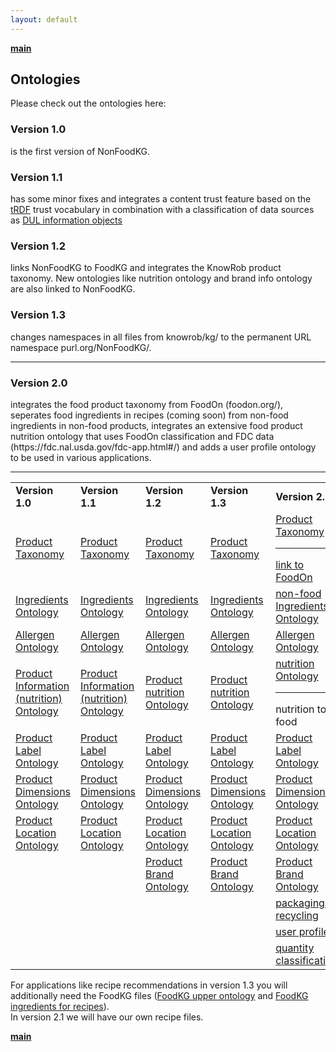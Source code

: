 ```yaml
---
layout: default
---
```


<b>[main](./)</b>

## Ontologies 

Please check out the ontologies here:

<h3>Version 1.0</h3> is the first version of NonFoodKG.<br>
<h3>Version 1.1</h3> has some minor fixes and integrates a content trust feature based on the <a href="http://trdf.sourceforge.net/trustvocab.owl">tRDF</a> trust vocabulary in combination with a classification of data sources as <a href="http://www.ontologydesignpatterns.org/ont/dul/DUL.owl">DUL information objects</a><br>
<h3>Version 1.2</h3> links NonFoodKG to FoodKG and integrates the KnowRob product taxonomy. New ontologies like nutrition ontology and brand info ontology are also linked to NonFoodKG.<br>
<h3>Version 1.3</h3> changes namespaces in all files from knowrob/kg/ to the permanent URL namespace purl.org/NonFoodKG/.<br><hr>
<h3>Version 2.0</h3> integrates the food product taxonomy from FoodOn (foodon.org/), seperates food ingredients in recipes (coming soon) from non-food ingredients in non-food products, integrates an extensive food product nutrition ontology that uses FoodOn classification and FDC data (https://fdc.nal.usda.gov/fdc-app.html#/) and adds a user profile ontology to be used in various applications.<br>

<hr>

<table> 
  <tr>
    <td style="width:15%;"><b>Version 1.0</b></td><td style="width:15%;"><b>Version 1.1</b></td><td style="width:15%;"><b>Version 1.2</b></td><td style="width:20%;"><b>Version 1.3</b></td><td style="width:20%;"><b>Version 2.0</b></td> </tr>
<tr>
  <td><a href="https://raw.githubusercontent.com/K4R-IAI/NonFoodKG/master/WebGraph/1.0/ProductTaxonomy.owl">Product Taxonomy</a></td>
  <td><a href="https://raw.githubusercontent.com/K4R-IAI/NonFoodKG/master/WebGraph/1.1/ProductTaxonomy.owl">Product Taxonomy</a></td>
  <td><a href="https://raw.githubusercontent.com/K4R-IAI/NonFoodKG/master/WebGraph/1.2/product-taxonomy.owl">Product Taxonomy</a></td>
  <td><a href="https://raw.githubusercontent.com/K4R-IAI/NonFoodKG/master/WebGraph/1.3/product-taxonomy.owl">Product Taxonomy</a></td>
  <td><a href="https://raw.githubusercontent.com/K4R-IAI/NonFoodKG/master/WebGraph/2.0/product-taxonomy.owl">Product Taxonomy</a><hr>
  <a href="https://raw.githubusercontent.com/K4R-IAI/NonFoodKG/master/WebGraph/2.0/linkFoodOn.owl">link to FoodOn</a></td>
  </tr>
<tr>
<td><a href="https://raw.githubusercontent.com/K4R-IAI/NonFoodKG/master/WebGraph/1.0/Ingredients.owl">Ingredients Ontology</a></td>
<td><a href="https://raw.githubusercontent.com/K4R-IAI/NonFoodKG/master/WebGraph/1.1/Ingredients.owl">Ingredients Ontology</a></td>
<td><a href="https://raw.githubusercontent.com/K4R-IAI/NonFoodKG/master/WebGraph/1.2/ingredients.owl">Ingredients Ontology</a></td>
<td><a href="https://raw.githubusercontent.com/K4R-IAI/NonFoodKG/master/WebGraph/1.3/ingredients.owl">Ingredients Ontology</a></td>
<td><a href="https://raw.githubusercontent.com/K4R-IAI/NonFoodKG/master/WebGraph/2.0/nonfood-ingredient.owl">non-food Ingredients Ontology</a></td>
  </tr>
  <tr>
<td><a href="https://raw.githubusercontent.com/K4R-IAI/NonFoodKG/master/WebGraph/1.0/Allergen.owl">Allergen Ontology</a></td>
<td><a href="https://raw.githubusercontent.com/K4R-IAI/NonFoodKG/master/WebGraph/1.1/Allergen.owl">Allergen Ontology</a></td>
<td><a href="https://raw.githubusercontent.com/K4R-IAI/NonFoodKG/master/WebGraph/1.2/allergen.owl">Allergen Ontology</a></td>
<td><a href="https://raw.githubusercontent.com/K4R-IAI/NonFoodKG/master/WebGraph/1.3/allergen.owl">Allergen Ontology</a></td>
<td><a href="https://raw.githubusercontent.com/K4R-IAI/NonFoodKG/master/WebGraph/2.0/allergen.owl">Allergen Ontology</a></td>
  </tr>
  <tr>
<td><a href="https://raw.githubusercontent.com/K4R-IAI/NonFoodKG/master/WebGraph/1.0/ProductInfo.owl">Product Information (nutrition) Ontology</a></td>
<td><a href="https://raw.githubusercontent.com/K4R-IAI/NonFoodKG/master/WebGraph/1.1/ProductInfo.owl">Product Information (nutrition) Ontology</a></td>
<td><a href="https://raw.githubusercontent.com/K4R-IAI/NonFoodKG/master/WebGraph/1.2/nutrition.owl">Product nutrition Ontology</a></td>
<td><a href="https://raw.githubusercontent.com/K4R-IAI/NonFoodKG/master/WebGraph/1.3/nutrition.owl">Product nutrition Ontology</a></td>
    <td><a href="https://raw.githubusercontent.com/K4R-IAI/NonFoodKG/master/WebGraph/2.0/nutrition.owl">nutrition Ontology</a><hr>
    nutrition to food</td>
  </tr>
  <tr>
<td><a href="https://raw.githubusercontent.com/K4R-IAI/NonFoodKG/master/WebGraph/1.0/Label.owl">Product Label Ontology</a></td>
<td><a href="https://raw.githubusercontent.com/K4R-IAI/NonFoodKG/master/WebGraph/1.1/Label.owl">Product Label Ontology</a></td>
<td><a href="https://raw.githubusercontent.com/K4R-IAI/NonFoodKG/master/WebGraph/1.2/label.owl">Product Label Ontology</a></td>
<td><a href="https://raw.githubusercontent.com/K4R-IAI/NonFoodKG/master/WebGraph/1.3/label.owl">Product Label Ontology</a></td>
    <td><a href="https://raw.githubusercontent.com/K4R-IAI/NonFoodKG/master/WebGraph/2.0/label.owl">Product Label Ontology</a></td>
</tr>
  <tr>
<td><a href="https://raw.githubusercontent.com/K4R-IAI/NonFoodKG/master/WebGraph/1.0/ProductDimensions.owl">Product Dimensions Ontology</a></td>
<td><a href="https://raw.githubusercontent.com/K4R-IAI/NonFoodKG/master/WebGraph/1.1/ProductDimensions.owl">Product Dimensions Ontology</a></td>
<td><a href="https://raw.githubusercontent.com/K4R-IAI/NonFoodKG/master/WebGraph/1.2/dimensions.owl">Product Dimensions Ontology</a></td>
<td><a href="https://raw.githubusercontent.com/K4R-IAI/NonFoodKG/master/WebGraph/1.3/dimensions.owl">Product Dimensions Ontology</a></td>
    <td><a href="https://raw.githubusercontent.com/K4R-IAI/NonFoodKG/master/WebGraph/2.0/dimension.owl">Product Dimensions Ontology</a></td>
  </tr>
  <tr>
<td><a href="https://raw.githubusercontent.com/K4R-IAI/NonFoodKG/master/WebGraph/1.0/ProductToShelf.owl">Product Location Ontology</a></td>
<td><a href="https://raw.githubusercontent.com/K4R-IAI/NonFoodKG/master/WebGraph/1.1/ProductToShelf.owl">Product Location Ontology</a></td>
<td><a href="https://raw.githubusercontent.com/K4R-IAI/NonFoodKG/master/WebGraph/1.2/location.owl">Product Location Ontology</a></td>
<td><a href="https://raw.githubusercontent.com/K4R-IAI/NonFoodKG/master/WebGraph/1.3/location.owl">Product Location Ontology</a></td>
    <td><a href="https://raw.githubusercontent.com/K4R-IAI/NonFoodKG/master/WebGraph/2.0/location.owl">Product Location Ontology</a></td>
  </tr>
    <tr>
<td></td>
<td></td>
<td><a href="https://raw.githubusercontent.com/K4R-IAI/NonFoodKG/master/WebGraph/1.2/brandinfo.owl">Product Brand Ontology</a></td>
<td><a href="https://raw.githubusercontent.com/K4R-IAI/NonFoodKG/master/WebGraph/1.3/brandinfo.owl">Product Brand Ontology</a></td>
      <td><a href="https://raw.githubusercontent.com/K4R-IAI/NonFoodKG/master/WebGraph/2.0/brandinfo.owl">Product Brand Ontology</a></td>
  </tr>
      <tr>
<td></td>
<td></td>
<td></td>
<td></td>
      <td><a href="https://raw.githubusercontent.com/K4R-IAI/NonFoodKG/master/WebGraph/2.0/packaging.owl">packaging & recycling</a></td>
  </tr>
    <tr>
<td></td>
<td></td>
<td></td>
<td></td>
      <td><a href="https://raw.githubusercontent.com/K4R-IAI/NonFoodKG/master/WebGraph/2.0/user-profile.owl">user profile</a></td>
  </tr>
      <tr>
<td></td>
<td></td>
<td></td>
<td></td>
      <td><a href="https://raw.githubusercontent.com/K4R-IAI/NonFoodKG/master/WebGraph/2.0/quantity.owl">quantity classification</a></td>
  </tr>
  </table>
  
  For applications like recipe recommendations in version 1.3 you will additionally need the FoodKG files (<a href="https://raw.githubusercontent.com/foodkg/foodkg.github.io/master/ontologies/WhatToMake.rdf">FoodKG upper ontology</a> and <a href="https://raw.githubusercontent.com/foodkg/foodkg.github.io/master/ontologies/WhatToMake_Individuals.rdf">FoodKG ingredients for recipes</a>).<br>
  In version 2.1 we will have our own recipe files.

  <b>[main](./)</b>
